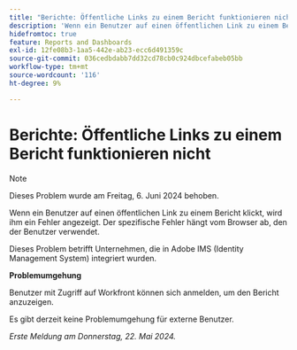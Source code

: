 ```yaml
---
title: "Berichte: Öffentliche Links zu einem Bericht funktionieren nicht"
description: 'Wenn ein Benutzer auf einen öffentlichen Link zu einem Bericht klickt, wird ihm ein Fehler angezeigt. Der spezifische Fehler hängt vom Browser ab, den der Benutzer verwendet. '
hidefromtoc: true
feature: Reports and Dashboards
exl-id: 12fe08b3-1aa5-442e-ab23-ecc6d491359c
source-git-commit: 036cedbdabb7dd32cd78cb0c924dbcefabeb05bb
workflow-type: tm+mt
source-wordcount: '116'
ht-degree: 9%

---
```


# Berichte: Öffentliche Links zu einem Bericht funktionieren nicht

>[!NOTE]
>
>Dieses Problem wurde am Freitag, 6. Juni 2024 behoben.

Wenn ein Benutzer auf einen öffentlichen Link zu einem Bericht klickt, wird ihm ein Fehler angezeigt. Der spezifische Fehler hängt vom Browser ab, den der Benutzer verwendet.

Dieses Problem betrifft Unternehmen, die in Adobe IMS (Identity Management System) integriert wurden.

**Problemumgehung**

Benutzer mit Zugriff auf Workfront können sich anmelden, um den Bericht anzuzeigen.

Es gibt derzeit keine Problemumgehung für externe Benutzer.

_Erste Meldung am Donnerstag, 22. Mai 2024._
